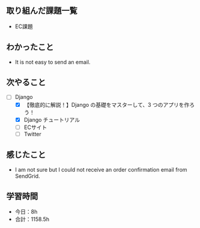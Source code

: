 ## 取り組んだ課題一覧
- EC課題   

## わかったこと
- It is not easy to send an email.

## 次やること
- [ ] Django
   - [x] 【徹底的に解説！】Django の基礎をマスターして、3 つのアプリを作ろう！
   - [x] Django チュートリアル
   - [ ] ECサイト
   - [ ] Twitter

## 感じたこと
- I am not sure but I could not receive an order confirmation email from SendGrid.

## 学習時間

- 今日：8h
- 合計：1158.5h